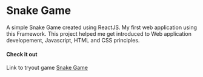 # Snake Game

A simple Snake Game created using ReactJS. My first web application using this Framework. This project helped me get introduced to Web application developement, Javascript, HTML and CSS principles.

#### Check it out

Link to tryout game [Snake Game](https://31ninokr0.github.io/SnakeGame/)

